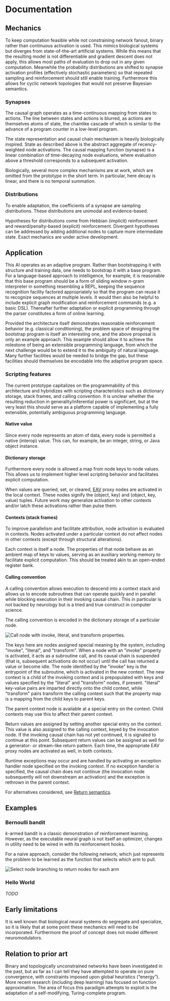 # Documentation

## Mechanics

To keep computation feasible while not constraining network fanout, binary rather than continuous activation is used. This mimics biological systems but diverges from state-of-the-art artificial systems. While this means that the resulting model is not differentiable and gradient descent does not apply, this allows most paths of evaluation to drop out in any given computation. Meanwhile the probability distributions are shifted to synapse activation profiles (effectively stochastic parameters) so that repeated sampling and reinforcement should still enable training. Furthermore this allows for cyclic network topologies that would not preserve Bayesian semantics.

### Synapses

The causal graph operates as a time-continuous mapping from states to actions. The line between states and actions is blurred, as actions are themselves atoms of state, the chainlike cascade of which is similar to the advance of a program counter in a low-level program.

The state representation and causal chain mechanism is heavily biologically inspired. State as described above is the abstract aggregate of recency-weighted node activations. The causal mapping function (synapse) is a linear combination of time-decaying node evaluations, where evaluation above a threshold corresponds to a subsequent activation.

Biologically, several more complex mechanisms are at work, which are omitted from the prototype in the short term. In particular, here decay is linear, and there is no temporal summation.

### Distributions

To enable adaptation, the coefficients of a synapse are sampling distributions. These distributions are unimodal and evidence-based.

Hypotheses for distributions come from Hebbian (implicit) reinforcement and reward/penalty-based (explicit) reinforcement. Divergent hypotheses can be addressed by adding additional nodes to capture more intermediate state. Exact mechanics are under active development.

## Application

This AI operates as an adaptive program. Rather than bootstrapping it with structure and training data, one needs to bootstrap it with a base program. For a language-based approach to intelligence, for example, it is reasonable that this base program should be a form of sliding window _n_-gram interpreter in something resembling a REPL, keeping the sequence recognition facility factored appropriately so that the program can reuse it to recognize sequences at multiple levels. It would then also be helpful to include explicit graph modification and reinforcement commands (e.g. a basic DSL). Thereafter further adaptation or explicit programming through the parser constitutes a form of online learning.

Provided the architecture itself demonstrates reasonable reinforcement behavior (e.g. classical conditioning), the problem space of designing the bootstrap program is itself an interesting one, and the above proposal is only an example approach. This example should allow it to achieve the milestone of being an extensible programming language, from which the next challenge would be to extend it to the ambiguity of natural language. Many further facilities would be needed to bridge the gap, but these facilities should themselves be encodable into the adaptive program space.

### Scripting features

The current prototype capitalizes on the programmability of this architecture and hybridizes with scripting characteristics such as dictionary storage, stack frames, and calling convention. It is unclear whether the resulting reduction in generality/inferential power is significant, but at the very least this should serve as a platform capable of implementing a fully extensible, potentially ambiguous programming language.

#### Native value

Since every node represents an atom of data, every node is permitted a native (interop) value. This can, for example, be an integer, string, or Java object instance.

#### Dictionary storage

Furthermore every node is allowed a map from node keys to node values. This allows us to implement higher level scripting behavior and facilitates explicit computation.

When values are queried, set, or cleared, [EAV](https://en.wikipedia.org/wiki/Entity%E2%80%93attribute%E2%80%93value_model) proxy nodes are activated in the local context. These nodes signify the (object, key) and (object, key, value) tuples. Future work may generalize activation to other contexts and/or latch these activations rather than pulse them.

#### Contexts (stack frames)

To improve parallelism and facilitate attribution, node activation is evaluated in contexts. Nodes activated under a particular context do not affect nodes in other contexts (except through structural alterations).

Each context is itself a node. The properties of that node behave as an ambient map of keys to values, serving as an auxiliary working memory to facilitate explicit computation. This should be treated akin to an open-ended register bank.

#### Calling convention

A calling convention allows execution to descend into a context stack and allows us to encode subroutines that can operate quickly and in parallel while blocking execution in their invoking causal chain. This in particular is not backed by neurology but is a tried and true construct in computer science.

The calling convention is encoded in the dictionary storage of a particular node.

![Call node with invoke, literal, and transform properties.](calling_convention.png)

The keys here are nodes assigned special meaning by the system, including "invoke", "literal", and "transform". When a node with an "invoke" property is activated, it acts as a subroutine call, and its causal chain is suspended (that is, subsequent activations do not occur) until the call has returned a value or become idle. The node identified by the "invoke" key is the entrypoint of the subroutine, which is activated in the new context. The new context is a child of the invoking context and is prepopulated with keys and values specified by the "literal" and "transform" nodes, if present. "literal" key-value pairs are imparted directly onto the child context, while "transform" pairs transform the calling context such that the property map is a mapping from the child keys to parent keys.

The parent context node is available at a special entry on the context. Child contexts may use this to affect their parent context.

Return values are assigned by setting another special entry on the context. This value is also assigned to the calling context, keyed by the invocation node. If the invoking causal chain has not yet continued, it is signaled to continue at this point. Subsequent return values can be assigned as well for a generator- or stream-like return pattern. Each time, the appropriate EAV proxy nodes are activated as well, in both contexts.

Runtime exceptions may occur and are handled by activating an exception handler node specified on the invoking context. If no exception handler is specified, the causal chain does not continue (the invocation node subsequently will not downstream an activation) and the exception is rethrown in the parent context.

For alternatives considered, see [Return semantics](https://docs.google.com/document/d/1U33hYAovcBOEtXT3TJOVQVr8OlJJkWpQPzqIL3nnsWA).

## Examples

### Bernoulli bandit

_k_-armed bandit is a classic demonstration of reinforcement learning. However, as the executable neural graph is not itself an optimizer, changes in utility need to be wired in with its reinforcement hooks.

For a naive approach, consider the following network, which just represents the problem to be learned as the function that selects which arm to pull.

![Select node branching to return nodes for each arm](naive_bandit.png)

### Hello World

_TODO_

## Early limitations

It is well known that biological neural systems do segregate and specialize, so it is likely that at some point these mechanics will need to be incorporated. Furthermore the proof of concept does not model different neuromodulators.

## Relation to prior art

Binary and topologically unconstrained networks have been investigated in the past, but as far as I can tell they have attempted to operate on pure convergence, with constraints imposed upon global heuristics (“energy”). More recent research (including deep learning) has focused on function approximation. The area of focus this paradigm attempts to exploit is the adaptation of a self-modifying, Turing-complete program.